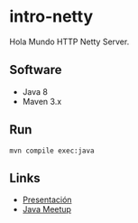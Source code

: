 # intro-netty

Hola Mundo HTTP Netty Server.

## Software

- Java 8
- Maven 3.x

## Run

    mvn compile exec:java

## Links

- [Presentación](https://docs.google.com/presentation/d/1x7LNH4mCDdgbl-2b9gAlS6SyorI3hD5ouc4QjCNVupE)
- [Java Meetup](https://www.meetup.com/preview/jugargentina/events/243088402)

